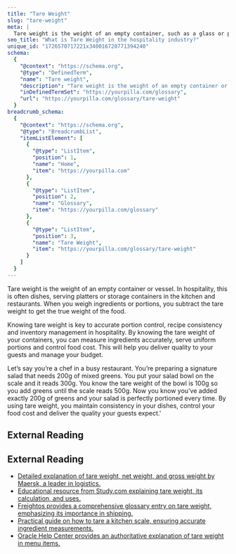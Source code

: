 ```yaml
---
title: "Tare Weight"
slug: "tare-weight"
meta: |
  Tare weight is the weight of an empty container, such as a glass or plate, used in restaurants and bars. It ensures accurate measurements when serving food or drinks.
seo_title: "What is Tare Weight in the hospitality industry?"
unique_id: "1726570717221x340016720771394240"
schema:
  {
    "@context": "https://schema.org",
    "@type": "DefinedTerm",
    "name": "Tare weight",
    "description": "Tare weight is the weight of an empty container or vessel. In hospitality, it often refers to dishes, serving platters, or storage containers in the kitchen and restaurants, and is subtracted from the total weight to determine the true weight of food.",
    "inDefinedTermSet": "https://yourpilla.com/glossary",
    "url": "https://yourpilla.com/glossary/tare-weight"
  }
breadcrumb_schema:
  {
    "@context": "https://schema.org",
    "@type": "BreadcrumbList",
    "itemListElement": [
      {
        "@type": "ListItem",
        "position": 1,
        "name": "Home",
        "item": "https://yourpilla.com"
      },
      {
        "@type": "ListItem",
        "position": 2,
        "name": "Glossary",
        "item": "https://yourpilla.com/glossary"
      },
      {
        "@type": "ListItem",
        "position": 3,
        "name": "Tare Weight",
        "item": "https://yourpilla.com/glossary/tare-weight"
      }
    ]
  }
---
```


Tare weight is the weight of an empty container or vessel. In hospitality, this is often dishes, serving platters or storage containers in the kitchen and restaurants. When you weigh ingredients or portions, you subtract the tare weight to get the true weight of the food.

Knowing tare weight is key to accurate portion control, recipe consistency and inventory management in hospitality. By knowing the tare weight of your containers, you can measure ingredients accurately, serve uniform portions and control food cost. This will help you deliver quality to your guests and manage your budget.

Let’s say you’re a chef in a busy restaurant. You’re preparing a signature salad that needs 200g of mixed greens. You put your salad bowl on the scale and it reads 300g. You know the tare weight of the bowl is 100g so you add greens until the scale reads 500g. Now you know you’ve added exactly 200g of greens and your salad is perfectly portioned every time. By using tare weight, you maintain consistency in your dishes, control your food cost and deliver the quality your guests expect.'

## External Reading



## External Reading

*   [Detailed explanation of tare weight, net weight, and gross weight by Maersk, a leader in logistics.](https://www.maersk.com/logistics-explained/shipping-documentation/2024/09/16/gross-tare-net-weight)
*   [Educational resource from Study.com explaining tare weight, its calculation, and uses.](https://study.com/learn/lesson/tare-weight-calculation.html)
*   [Freightos provides a comprehensive glossary entry on tare weight, emphasizing its importance in shipping.](https://www.freightos.com/glossary/what-is-tare-weight/)
*   [Practical guide on how to tare a kitchen scale, ensuring accurate ingredient measurements.](https://totaste.com/how_tos/how-to-tare-a-kitchen-scale/)
*   [Oracle Help Center provides an authoritative explanation of tare weight in menu items.](https://docs.oracle.com/cd/E66669_01/doc.28/e66799/c_menu_items_tare_weight.htm)